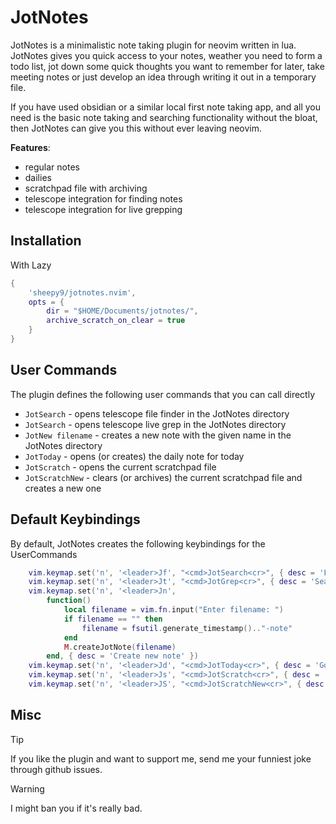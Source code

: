 # JotNotes

JotNotes is a minimalistic note taking plugin for neovim written in lua.
JotNotes gives you quick access to your notes, weather you need to form a todo
list, jot down some quick thoughts you want to remember for later, take meeting
notes or just develop an idea through writing it out in a temporary file.

If you have used obsidian or a similar local first note taking app, and all you
need is the basic note taking and searching functionality without the bloat,
then JotNotes can give you this without ever leaving neovim.

**Features**:
- regular notes
- dailies
- scratchpad file with archiving
- telescope integration for finding notes
- telescope integration for live grepping

## Installation

With Lazy
```lua
{
    'sheepy9/jotnotes.nvim',
    opts = {
        dir = "$HOME/Documents/jotnotes/",
        archive_scratch_on_clear = true
    }
}
```

## User Commands

The plugin defines the following user commands that you can call directly

- `JotSearch` - opens telescope file finder in the JotNotes directory
- `JotSearch` - opens telescope live grep in the JotNotes directory
- `JotNew filename` - creates a new note with the given name in the JotNotes directory
- `JotToday` - opens (or creates) the daily note for today
- `JotScratch` - opens the current scratchpad file
- `JotScratchNew` - clears (or archives) the current scratchpad file and creates a new one

## Default Keybindings

By default, JotNotes creates the following keybindings for the UserCommands

```lua
    vim.keymap.set('n', '<leader>Jf', "<cmd>JotSearch<cr>", { desc = 'Find jot note' })
    vim.keymap.set('n', '<leader>Jt', "<cmd>JotGrep<cr>", { desc = 'Search text in jot notes' })
    vim.keymap.set('n', '<leader>Jn',
        function()
            local filename = vim.fn.input("Enter filename: ")
            if filename == "" then
                filename = fsutil.generate_timestamp().."-note"
            end
            M.createJotNote(filename)
        end, { desc = 'Create new note' })
    vim.keymap.set('n', '<leader>Jd', "<cmd>JotToday<cr>", { desc = 'Go to (or create) daily note' })
    vim.keymap.set('n', '<leader>Js', "<cmd>JotScratch<cr>", { desc = 'Go to scratchpad' })
    vim.keymap.set('n', '<leader>JS', "<cmd>JotScratchNew<cr>", { desc = 'Go to scratchpad' })
```

## Misc

> [!tip]
> If you like the plugin and want to support me, send me your funniest joke
> through github issues.

> [!warning]
> I might ban you if it's really bad.
